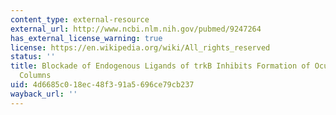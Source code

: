 ```yaml
---
content_type: external-resource
external_url: http://www.ncbi.nlm.nih.gov/pubmed/9247264
has_external_license_warning: true
license: https://en.wikipedia.org/wiki/All_rights_reserved
status: ''
title: Blockade of Endogenous Ligands of trkB Inhibits Formation of Ocular Dominance
  Columns
uid: 4d6685c0-18ec-48f3-91a5-696ce79cb237
wayback_url: ''
---
```

